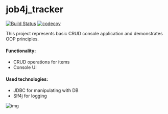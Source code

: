 # job4j_tracker
[![Build Status](https://travis-ci.com/evgenkolesman/job4j_grabber.svg?branch=main)](https://travis-ci.com/github/evgenkolesman/job4j_grabber)
[![codecov](https://app.codecov.io/gh/evgenkolesman/job4j_grabber)](https://app.codecov.io/gh/evgenkolesman/job4j_grabber)

This project represents basic CRUD console application and demonstrates OOP principles.

#### Functionality:
- CRUD operations for items
- Console UI 

#### Used technologies:
- JDBC for manipulating with DB 
- Slf4j for logging

![img](./img/img.png)